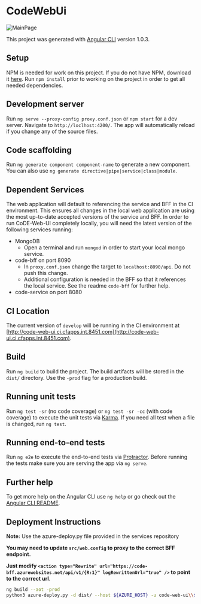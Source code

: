 # CodeWebUi

![MainPage](https://github.8451.com/storage/user/490/files/06e25e54-7146-11e7-8876-e238e9eb0a9a)

This project was generated with [Angular CLI](https://github.com/angular/angular-cli) version 1.0.3.

## Setup

NPM is needed for work on this project.  If you do not have NPM, download it [here](https://www.npmjs.com/). Run `npm install` prior to working on the project in order to get all needed dependencies.

## Development server

Run `ng serve --proxy-config proxy.conf.json` or `npm start` for a dev server. Navigate to `http://loclhost:4200/`. The app will automatically reload if you change any of the source files.

## Code scaffolding

Run `ng generate component component-name` to generate a new component. You can also use `ng generate directive|pipe|service|class|module`.

## Dependent Services

The web application will default to referencing the service and BFF in the CI environment.  This ensures all changes in the local web application are using the most up-to-date accepted versions of the service and BFF. In order to run CoDE-Web-UI completely locally, you will need the latest version of the following services running:

* MongoDB
    - Open a terminal and run `mongod` in order to start your local mongo service.
* code-bff on port 8090
    - In `proxy.conf.json` change the target to `localhost:8090/api`. Do not push this change.
    - Additional configuration is needed in the BFF so that it references the local service. See the readme `code-bff` for further help.
* code-service on port 8080

## CI Location

The current version of `develop` will be running in the CI environment at [http://code-web-ui.ci.cfapps.int.8451.com](http://code-web-ui.ci.cfapps.int.8451.com).

## Build

Run `ng build` to build the project. The build artifacts will be stored in the `dist/` directory. Use the `-prod` flag for a production build.

## Running unit tests

Run `ng test -sr` (no code coverage) or `ng test -sr -cc` (with code coverage) to execute the unit tests via [Karma](https://karma-runner.github.io). If you need all test when a file is changed, run `ng test`.

## Running end-to-end tests

Run `ng e2e` to execute the end-to-end tests via [Protractor](http://www.protractortest.org/).
Before running the tests make sure you are serving the app via `ng serve`.

## Further help

To get more help on the Angular CLI use `ng help` or go check out the [Angular CLI README](https://github.com/angular/angular-cli/blob/master/README.md).

## Deployment Instructions

**Note:** Use the azure-deploy.py file provided in the services repository

**You may need to update `src/web.config` to proxy to the correct BFF endpoint.**

**Just modify `<action type="Rewrite" url="https://code-bff.azurewebsites.net/api/v1/{R:1}" logRewrittenUrl="true" />`
to point to the correct url**.

```sh
ng build --aot -prod
python3 azure-deploy.py -d dist/ --host ${AZURE_HOST} -u code-web-ui\\${DEPLOY_USER} -xdt applicationHost.xdt
```
